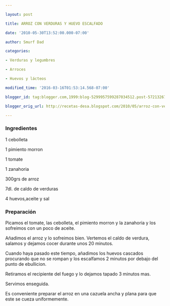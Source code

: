 ```yaml
---

layout: post

title: ARROZ CON VERDURAS Y HUEVO ESCALFADO

date: '2010-05-30T13:52:00.000-07:00'

author: Smurf Dad

categories:

- Verduras y legumbres

- Arroces

- Huevos y lácteos

modified_time: '2016-03-16T01:53:14.568-07:00'

blogger_id: tag:blogger.com,1999:blog-5299957599287034512.post-5721326749899007884

blogger_orig_url: http://recetas-desa.blogspot.com/2010/05/arroz-con-verduras-y-huevo-escalfado.html

---
```


<h3>Ingredientes</h3>

1 cebolleta

1 pimiento morron

1 tomate

1 zanahoria

300grs de arroz

7dl. de caldo de verduras

4 huevos,aceite y sal

<h3>Preparación</h3>

Picamos el tomate, las cebolleta, el pimiento morron y la zanahoria y los sofreimos con un poco de aceite.

Añadimos el arroz y lo sofreimos bien. Vertemos el caldo de verdura, salamos y dejamos cocer durante unos 20 minutos.

Cuando haya pasado este tiempo, añadimos los huevos cascados procurando que no se rompan y los escalfamos 2 minutos por debajo del punto de ebullicion.

Retiramos el recipiente del fuego y lo dejamos tapado 3 minutos mas.

Servimos enseguida.

Es conveniente preparar el arroz en una cazuela ancha y plana para que este se cueza uniformemente.
